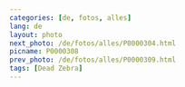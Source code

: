 ```yaml
---
categories: [de, fotos, alles]
lang: de
layout: photo
next_photo: /de/fotos/alles/P0000304.html
picname: P0000308
prev_photo: /de/fotos/alles/P0000309.html
tags: [Dead Zebra]
---
```

